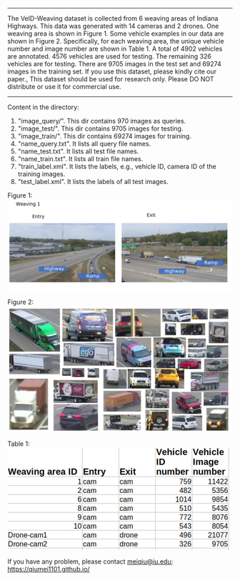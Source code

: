 **************************************************************************************************************************************************
The VeID-Weaving dataset is collected from 6 weaving areas of Indiana Highways. This data was generated with 14 cameras and 2 drones. One weaving area is shown in Figure 1. Some vehicle examples in our data are shown in Figure 2. Specifically, for each weaving area, the unique vehicle number and image number are shown in Table 1.             A total of 4902 vehicles are annotated. 4576 vehicles are used for testing. The remaining 326 vehicles are for testing. There are 9705 images in the test set and 69274 images in the training set. If you use this dataset, please kindly cite our paper., This dataset should be used for research only. Please DO NOT distribute or use it for commercial use. 
*************************************************************************************************************************************************

Content in the directory:
1. "image_query/". This dir contains 970 images as queries.
2. "image_test/". This dir contains 9705 images for testing.
3. "image_train/". This dir contains 69274 images for training.
4. "name_query.txt". It lists all query file names.
5. "name_test.txt". It lists all test file names.
6. "name_train.txt". It lists all train file names.
10. "train_label.xml". It lists the labels, e.g., vehicle ID, camera ID of the training images.
11. "test_label.xml". It lists the labels of all test images.

Figure 1:
![Figure 1](figures/Cam2camweavingroad.jpg)

Figure 2:
![Figure 2](figures/vehiclesamples.jpg)

Table 1:
![Table 1](figures/weaving_separate_data.jpg)


If you have any problem, please contact meiqiu@iu.edu; https://qiumei1101.github.io/
